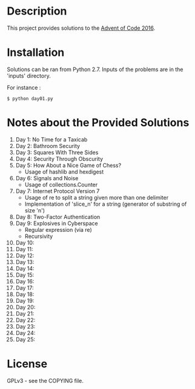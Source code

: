 # Description #
This project provides solutions to the [Advent of Code 2016](http://adventofcode.com).

# Installation #
Solutions can be ran  from Python 2.7. Inputs of the  problems are in the
'inputs' directory.

For instance :

	$ python day01.py

# Notes about the Provided Solutions #
1. Day 1: No Time for a Taxicab
1. Day 2: Bathroom Security
1. Day 3: Squares With Three Sides
1. Day 4: Security Through Obscurity
1. Day 5: How About a Nice Game of Chess?
   + Usage of hashlib and hexdigest
1. Day 6: Signals and Noise
   + Usage of collections.Counter
1. Day 7: Internet Protocol Version 7
   + Usage of re to split a string given more than one delimiter
   + Implementation of 'slice_n' for a string (generator of substring of
     size 'n')
1. Day 8: Two-Factor Authentication
1. Day 9: Explosives in Cyberspace
   + Regular expression (via re)
   + Recursivity
1. Day 10: 
1. Day 11: 
1. Day 12: 
1. Day 13: 
1. Day 14:
1. Day 15:
1. Day 16:
1. Day 17:
1. Day 18:
1. Day 19:
1. Day 20:
1. Day 21:
1. Day 22:
1. Day 23:
1. Day 24:
1. Day 25:

# License #
GPLv3 - see the COPYING file.

